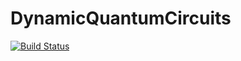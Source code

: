 # DynamicQuantumCircuits

[![Build Status](https://github.com/contra-bit/DynamicQuantumCircuits.jl/actions/workflows/CI.yml/badge.svg?branch=main)](https://github.com/contra-bit/DynamicQuantumCircuits.jl/actions/workflows/CI.yml?query=branch%3Amain)
